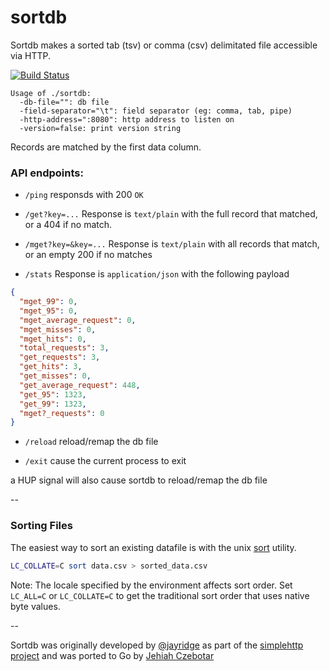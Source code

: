 sortdb
======

Sortdb makes a sorted tab (tsv) or comma (csv) delimitated file accessible via HTTP.

[![Build Status](https://secure.travis-ci.org/jehiah/sortdb.svg?branch=master)](http://travis-ci.org/jehiah/sortdb)


    Usage of ./sortdb:
      -db-file="": db file
      -field-separator="\t": field separator (eg: comma, tab, pipe)
      -http-address=":8080": http address to listen on
      -version=false: print version string

Records are matched by the first data column.

### API endpoints:

 * `/ping`  responsds with 200 `OK`

 * `/get?key=...` Response is `text/plain` with the full record that matched, or a 404 if no match.
    
 * `/mget?key=&key=...` Response is `text/plain` with all records that match, or an empty 200 if no matches

 * `/stats` Response is `application/json` with the following payload

```json
{
  "mget_99": 0,
  "mget_95": 0,
  "mget_average_request": 0,
  "mget_misses": 0,
  "mget_hits": 0,
  "total_requests": 3,
  "get_requests": 3,
  "get_hits": 3,
  "get_misses": 0,
  "get_average_request": 448,
  "get_95": 1323,
  "get_99": 1323,
  "mget?_requests": 0
}
```
 
 * `/reload` reload/remap the db file
 
 * `/exit` cause the current process to exit

a HUP signal will also cause sortdb to reload/remap the db file

--

###  Sorting Files

The easiest way to sort an existing datafile is with the unix [sort](http://unixhelp.ed.ac.uk/CGI/man-cgi?sort) utility.

```bash
LC_COLLATE=C sort data.csv > sorted_data.csv
```

Note: The locale specified by the environment affects sort order. Set `LC_ALL=C` or `LC_COLLATE=C` to get the traditional sort order that uses native byte values.

--

Sortdb was originally developed by [@jayridge](https://github.com/jayridge) as part of the [simplehttp project](https://github.com/bitly/simplehttp/tree/master/sortdb) and was ported to Go by [Jehiah Czebotar](https://jehiah.cz/)